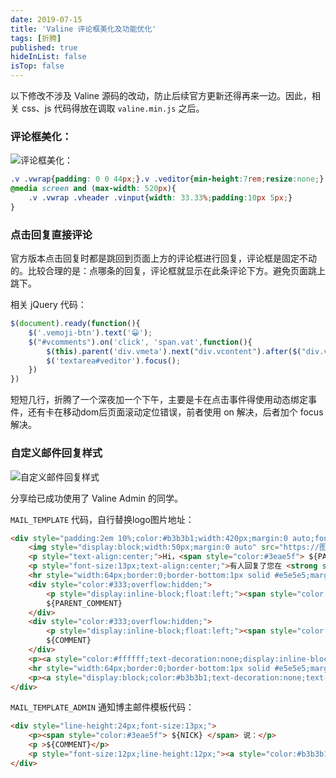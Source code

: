 ```yaml
---
date: 2019-07-15
title: 'Valine 评论框美化及功能优化'
tags: [折腾]
published: true
hideInList: false
isTop: false
---
```


以下修改不涉及 Valine 源码的改动，防止后续官方更新还得再来一边。因此，相关 css、js 代码得放在调取 `valine.min.js` 之后。

### 评论框美化：

![评论框美化：](https://pic.edui.fun/images/2019/07/plk.jpg)

```css
.v .vwrap{padding: 0 0 44px;}.v .veditor{min-height:7rem;resize:none;}.v .vwrap .vedit{padding-top:0}.v .vwrap .vheader{width: 80%;bottom:0;position: absolute;background: #f7f7f7;}.v .vinput{padding:10px 15px;}.v .vwrap .vheader .vinput{border-bottom:0px}.v .vwrap .vedit .vctrl{margin-top:-44px;right:0;position:absolute;margin-right:-3px;}.v .vwrap .vcontrol{    position:absolute;right:0;bottom:0;width:20%;padding-top:0px;}.v .vwrap .vcontrol .col.col-80{width: 100%;}.v .vbtn.vsubmit{border-radius: 0;padding: 0;color: #fff;line-height: 44px;width:100%;border: none;background:#1abc9c;}.v .vwrap .vedit .vctrl span.vpreview-btn,.v .vwrap .vcontrol .col.col-20,.v .vlist .vcard .vhead .vsys{display:none;}
@media screen and (max-width: 520px){
	.v .vwrap .vheader .vinput{width: 33.33%;padding:10px 5px;}
}
```

<!--more-->

### 点击回复直接评论

官方版本点击回复时都是跳回到页面上方的评论框进行回复，评论框是固定不动的。比较合理的是：点哪条的回复，评论框就显示在此条评论下方。避免页面跳上跳下。

相关 jQuery 代码：

```javascript
$(document).ready(function(){
	$('.vemoji-btn').text('😀');
	$("#vcomments").on('click', 'span.vat',function(){
		$(this).parent('div.vmeta').next("div.vcontent").after($("div.vwrap"));
		$('textarea#veditor').focus();
	})
})
```

短短几行，折腾了一个深夜加一个下午，主要是卡在点击事件得使用动态绑定事件，还有卡在移动dom后页面滚动定位错误，前者使用 on 解决，后者加个 focus 解决。

### 自定义邮件回复样式

![自定义邮件回复样式](https://pic.edui.fun/images/2019/07/mail-re1.jpg)

分享给已成功使用了 Valine Admin 的同学。

`MAIL_TEMPLATE` 代码，自行替换logo图片地址：

```html
<div style="padding:2em 10%;color:#b3b3b1;width:420px;margin:0 auto;font-size:14px";>
	<img style="display:block;width:50px;margin:0 auto" src="https://图片地址/logo.png">
	<p style="text-align:center;">Hi，<span style="color:#3eae5f"> ${PARENT_NICK} </span></p>
	<p style="font-size:13px;text-align:center;">有人回复了您在 <strong style="font-weight:bold"> ${SITE_NAME} </strong> 上的评论</p>
	<hr style="width:64px;border:0;border-bottom:1px solid #e5e5e5;margin:24px auto;">
	<div style="color:#333;overflow:hidden;">
		<p style="display:inline-block;float:left;"><span style="color:#3eae5f;font-weight:bold"> 您 </span><span>说：</span></p>
		${PARENT_COMMENT}
	</div>
	<div style="color:#333;overflow:hidden;">
		<p style="display:inline-block;float:left;"><span style="color:#3eae5f;font-weight:bold"> ${NICK} </span><span>说：</span></p>
		${COMMENT}
	</div>
	<p><a style="color:#ffffff;text-decoration:none;display:inline-block;min-height:28px;line-height:28px;padding:0 13px;outline:0;background:#3eae5f;font-size:13px;text-align:center;font-weight:400;border:0;border-radius:999em" href="${POST_URL}" target="_blank">点击查看</a></p>
	<hr style="width:64px;border:0;border-bottom:1px solid #e5e5e5;margin:24px auto;">
	<p><a style="display:block;color:#b3b3b1;text-decoration:none;text-align:center;" href="${SITE_URL}" target="_blank">${SITE_NAME}</a></p>
</div>
``` 

`MAIL_TEMPLATE_ADMIN` 通知博主邮件模板代码：

```html
<div style="line-height:24px;font-size:13px;">
    <p><span style="color:#3eae5f"> ${NICK} </span> 说：</p>
    <p >${COMMENT}</p>
    <p style="font-size:12px;line-height:12px;"><a style="color:#b3b3b1;text-decoration:none;" href="${POST_URL}" target="_blank">${POST_URL}</a></p>
</div>
```